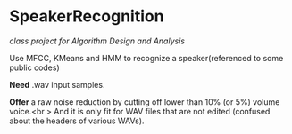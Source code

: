 # SpeakerRecognition

<i>class project for Algorithm Design and Analysis</i>

Use MFCC, KMeans and HMM to recognize a speaker(referenced to some public codes)

<b>Need</b> .wav input samples.

<b>Offer</b> a raw noise reduction by cutting off lower than 10% (or 5%) volume voice.<br \>
And it is only fit for WAV files that are not edited (confused about the headers of various WAVs).
